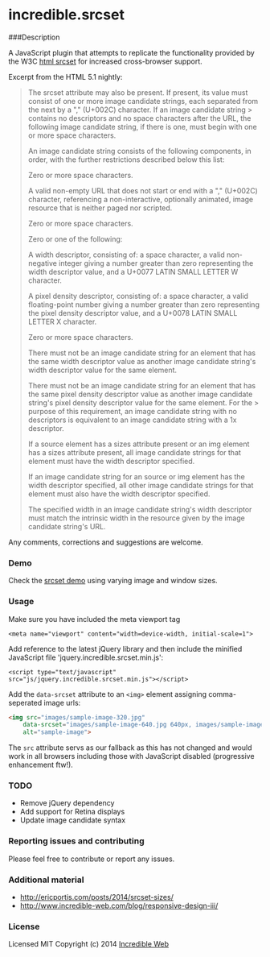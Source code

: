 # incredible.srcset

###Description

A JavaScript plugin that attempts to replicate the functionality provided by the W3C [html srcset](http://www.w3.org/html/wg/drafts/html/master/embedded-content.html#attr-img-srcset) for increased cross-browser support.

Excerpt from the HTML 5.1 nightly:
> The srcset attribute may also be present. If present, its value must consist of one or more image candidate strings, each separated from the next by a "," (U+002C) character. If an image candidate string > contains no descriptors and no space characters after the URL, the following image candidate string, if there is one, must begin with one or more space characters.
> 
> An image candidate string consists of the following components, in order, with the further restrictions described below this list:
> 
> Zero or more space characters.
> 
> A valid non-empty URL that does not start or end with a "," (U+002C) character, referencing a non-interactive, optionally animated, image resource that is neither paged nor scripted.
> 
> Zero or more space characters.
> 
> Zero or one of the following:
> 
> A width descriptor, consisting of: a space character, a valid non-negative integer giving a number greater than zero representing the width descriptor value, and a U+0077 LATIN SMALL LETTER W character.
> 
> A pixel density descriptor, consisting of: a space character, a valid floating-point number giving a number greater than zero representing the pixel density descriptor value, and a U+0078 LATIN SMALL LETTER X character.
> 
> Zero or more space characters.
> 
> There must not be an image candidate string for an element that has the same width descriptor value as another image candidate string's width descriptor value for the same element.
> 
> There must not be an image candidate string for an element that has the same pixel density descriptor value as another image candidate string's pixel density descriptor value for the same element. For the > purpose of this requirement, an image candidate string with no descriptors is equivalent to an image candidate string with a 1x descriptor.
> 
> If a source element has a sizes attribute present or an img element has a sizes attribute present, all image candidate strings for that element must have the width descriptor specified.
> 
> If an image candidate string for an source or img element has the width descriptor specified, all other image candidate strings for that element must also have the width descriptor specified.
> 
> The specified width in an image candidate string's width descriptor must match the intrinsic width in the resource given by the image candidate string's URL.

Any comments, corrections and suggestions are welcome.

### Demo

Check the [srcset demo](http://www.incredible-web.com/demo/srcset/) using varying image and window sizes.

### Usage

Make sure you have included the meta viewport tag

```<meta name="viewport" content="width=device-width, initial-scale=1">```

Add reference to the latest jQuery library and then include the minified JavaScript file 'jquery.incredible.srcset.min.js':

```<script type="text/javascript" src="js/jquery.incredible.srcset.min.js"></script>```

Add the `data-srcset` attribute to an `<img>` element assigning comma-seperated image urls:

```html
<img src="images/sample-image-320.jpg" 
	data-srcset="images/sample-image-640.jpg 640px, images/sample-image-1024.jpg 1024px, images/sample-image-1920.jpg 1920px" 
	alt="sample-image">
```

The `src` attribute servs as our fallback as this has not changed and would work in all browsers including those with JavaScript disabled (progressive enhancement ftw!).

### TODO

- Remove jQuery dependency
- Add support for Retina displays
- Update image candidate syntax

### Reporting issues and contributing
Please feel free to contribute or report any issues.

### Additional material

- http://ericportis.com/posts/2014/srcset-sizes/
- http://www.incredible-web.com/blog/responsive-design-iii/

### License

Licensed MIT
Copyright (c) 2014 [Incredible Web](http://www.incredible-web.com)